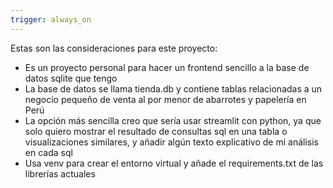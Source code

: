 ```yaml
---
trigger: always_on
---
```


Estas son las consideraciones para este proyecto:

* Es un proyecto personal para hacer un frontend sencillo a la base de datos sqlite que tengo
* La base de datos se llama tienda.db y contiene tablas relacionadas a un negocio pequeño de venta al por menor de abarrotes y papelería en Perú
* La opción más sencilla creo que sería usar streamlit con python, ya que solo quiero mostrar el resultado de consultas sql en una tabla o visualizaciones similares, y añadir algún texto explicativo de mi análisis en cada sql
* Usa venv para crear el entorno virtual y añade el requirements.txt de las librerías actuales
